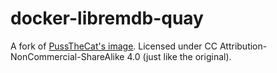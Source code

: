 # docker-libremdb-quay

A fork of [PussTheCat's image](https://github.com/PussTheCat-org/docker-libremdb-quay). Licensed under CC Attribution-NonCommercial-ShareAlike 4.0 (just like the original).

